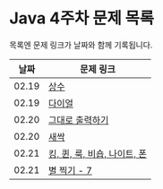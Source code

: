 # Java 4주차 문제 목록

목록엔 문제 링크가 날짜와 함께 기록됩니다.

|날짜|문제 링크|
|------|---|
|02.19|[상수](https://www.acmicpc.net/problem/2908)
|02.19|[다이얼](https://www.acmicpc.net/problem/5622)
|02.20|[그대로 출력하기](https://www.acmicpc.net/problem/11718)
|02.20|[새싹](https://www.acmicpc.net/problem/25083)
|02.21|[킹, 퀸, 룩, 비숍, 나이트, 폰](https://www.acmicpc.net/problem/3003)
|02.21|[별 찍기 - 7](https://www.acmicpc.net/problem/2444)
